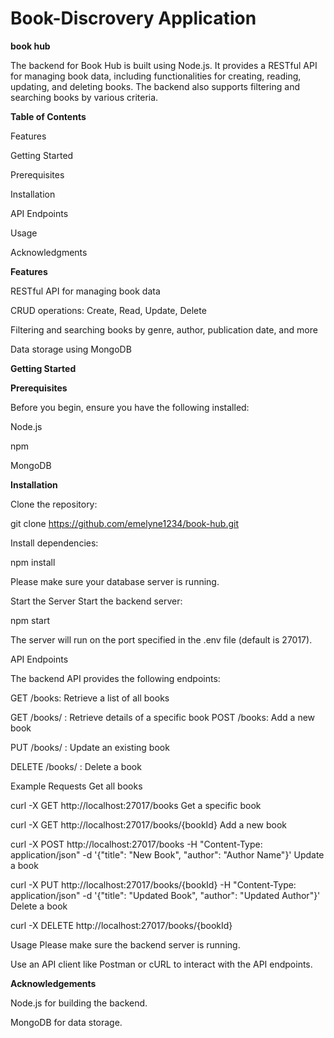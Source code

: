 # Book-Discrovery Application

**book hub**

The backend for Book Hub is built using Node.js. It provides a RESTful API for managing book data, including functionalities for creating, reading, updating, and deleting books. The backend also supports filtering and searching books by various criteria.

**Table of Contents**

Features

Getting Started

Prerequisites

Installation

API Endpoints

Usage

Acknowledgments

**Features**

RESTful API for managing book data

CRUD operations: Create, Read, Update, Delete

Filtering and searching books by genre, author, publication date, and more

Data storage using MongoDB

**Getting Started**

**Prerequisites**

Before you begin, ensure you have the following installed:

Node.js

npm

MongoDB

**Installation**

Clone the repository:

git clone https://github.com/emelyne1234/book-hub.git

Install dependencies:

npm install

Please make sure your database server is running.

Start the Server
Start the backend server:

npm start

The server will run on the port specified in the .env file (default is 27017).


API Endpoints

The backend API provides the following endpoints:

GET /books: Retrieve a list of all books

GET /books/
: Retrieve details of a specific book
POST /books: Add a new book

PUT /books/
: Update an existing book

DELETE /books/
: Delete a book

Example Requests
Get all books

curl -X GET http://localhost:27017/books
Get a specific book


curl -X GET http://localhost:27017/books/{bookId}
Add a new book


curl -X POST http://localhost:27017/books -H "Content-Type: application/json" -d '{"title": "New Book", "author": "Author Name"}'
Update a book


curl -X PUT http://localhost:27017/books/{bookId} -H "Content-Type: application/json" -d '{"title": "Updated Book", "author": "Updated Author"}'
Delete a book


curl -X DELETE http://localhost:27017/books/{bookId}

Usage
Please make sure the backend server is running.

Use an API client like Postman or cURL to interact with the API endpoints.

**Acknowledgements**

Node.js for building the backend.

MongoDB for data storage.

